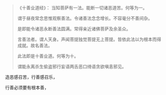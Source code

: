 > 《十善业道经》：
> 当知菩萨有一法。能断一切诸恶道苦。何等为一。
> 
> 谓于昼夜常念思惟观察善法。令诸善法念念增长。不容毫分不善间杂。
> 
> 是即能令诸恶永断善法圆满。常得亲近诸佛菩萨及余圣众。
> 
> 言善法者。谓人天身。声闻菩提独觉菩提无上菩提。皆依此法以为根本而得成就。故名善法。
> 
> 此法即是十善业道。何等为十。
> 
> 谓能永离杀生偷盗邪行妄语两舌恶口绮语贪欲嗔恚邪见。

造恶感召苦，行善感召乐，

行善必须要有根本善，


